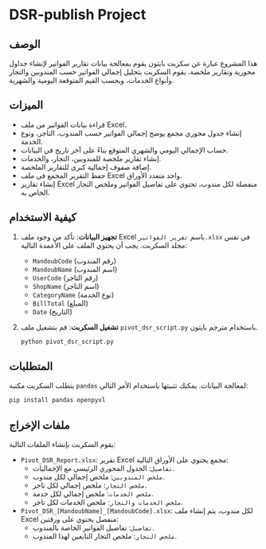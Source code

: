 # DSR-publish Project

## الوصف
هذا المشروع عبارة عن سكربت بايثون يقوم بمعالجة بيانات تقارير الفواتير لإنشاء جداول محورية وتقارير ملخصة. يقوم السكربت بتحليل إجمالي الفواتير حسب المندوبين والتجار وأنواع الخدمات، ويحسب القيم المتوقعة اليومية والشهرية.

## الميزات
- قراءة بيانات الفواتير من ملف Excel.
- إنشاء جدول محوري مجمع يوضح إجمالي الفواتير حسب المندوب، التاجر، ونوع الخدمة.
- حساب الإجمالي اليومي والشهري المتوقع بناءً على آخر تاريخ في البيانات.
- إنشاء تقارير ملخصة للمندوبين، التجار، والخدمات.
- إضافة صفوف إجمالية كبرى للتقارير الملخصة.
- حفظ التقرير المجمع في ملف Excel واحد متعدد الأوراق.
- إنشاء تقارير Excel منفصلة لكل مندوب، تحتوي على تفاصيل الفواتير وملخص التجار الخاص به.

## كيفية الاستخدام
1.  **تجهيز البيانات**: تأكد من وجود ملف Excel باسم `تقرير الفواتير.xlsx` في نفس مجلد السكربت. يجب أن يحتوي الملف على الأعمدة التالية:
    - `MandoubCode` (رقم المندوب)
    - `MandoubName` (اسم المندوب)
    - `UserCode` (رقم التاجر)
    - `ShopName` (اسم التاجر)
    - `CategoryName` (نوع الخدمة)
    - `BillTotal` (المبلغ)
    - `Date` (التاريخ)

2.  **تشغيل السكربت**: قم بتشغيل ملف `pivot_dsr_script.py` باستخدام مترجم بايثون.
    ```bash
    python pivot_dsr_script.py
    ```

## المتطلبات
يتطلب السكربت مكتبة `pandas` لمعالجة البيانات. يمكنك تثبيتها باستخدام الأمر التالي:
```bash
pip install pandas openpyxl
```

## ملفات الإخراج
يقوم السكربت بإنشاء الملفات التالية:
- `Pivot_DSR_Report.xlsx`: تقرير Excel مجمع يحتوي على الأوراق التالية:
    - `تفاصيل`: الجدول المحوري الرئيسي مع الإجماليات.
    - `ملخص المندوبين`: ملخص إجمالي لكل مندوب.
    - `ملخص التجار`: ملخص إجمالي لكل تاجر.
    - `ملخص الخدمات`: ملخص إجمالي لكل خدمة.
    - `ملخص الخدمات والتجار`: ملخص الخدمات لكل تاجر.
- `Pivot_DSR_[MandoubName]_[MandoubCode].xlsx`: لكل مندوب، يتم إنشاء ملف Excel منفصل يحتوي على ورقتين:
    - `تفاصيل`: تفاصيل الفواتير الخاصة بالمندوب.
    - `ملخص التجار`: ملخص التجار التابعين لهذا المندوب.